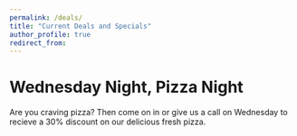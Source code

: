```yaml
---
permalink: /deals/
title: "Current Deals and Specials"
author_profile: true
redirect_from: 
---
```



# Wednesday Night, Pizza Night

Are you craving pizza? Then come on in or give us a call on Wednesday to recieve a 30% discount on our delicious fresh pizza.
